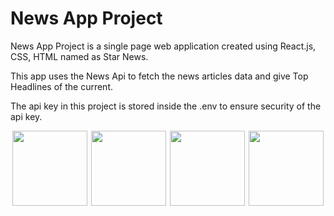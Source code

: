 <h1>News App Project</h1>

News App Project is a single page  web application created using React.js, CSS, HTML named as Star News\.

This app uses the News Api to fetch the news articles data and give Top Headlines of the current.

The api key in this project is stored inside the .env to ensure security of the api key.



<div style="display:flex; flex-direction:row; justify-content:space-around">
<img  src="https://cdn.worldvectorlogo.com/logos/react-1.svg"  width="120" alt="">
<img src="https://www.freepnglogos.com/uploads/html5-logo-png/html5-logo-html-logo-0.png" width="120" alt=''>
<img src='https://icon2.cleanpng.com/20180428/dyw/kisspng-web-development-cascading-style-sheets-css3-html-5ae48083dee1c8.8009083415249245479129.jpg' width="120">
  <img src='https://icon2.cleanpng.com/20180513/qgw/kisspng-javascript-node-js-logo-computer-programming-progr-5af871b45a2e12.7720599015262314763694.jpg' width='120'>
</div>
